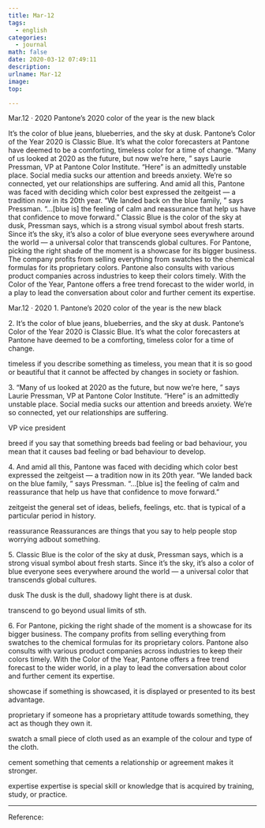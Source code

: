 ```yaml
---
title: Mar-12
tags:
  - english
categories:
  - journal
math: false
date: 2020-03-12 07:49:11
description:
urlname: Mar-12
image:
top:

---
```

Mar.12 · 2020
Pantone’s 2020 color of the year is the new black

It’s the color of blue jeans, blueberries, and the sky at dusk. Pantone’s Color of the Year 2020 is Classic Blue. It’s what the color forecasters at Pantone have deemed to be a comforting, timeless color for a time of change.
“Many of us looked at 2020 as the future, but now we’re here, ” says Laurie Pressman, VP at Pantone Color Institute. “Here” is an admittedly unstable place. Social media sucks our attention and breeds anxiety. We’re so connected, yet our relationships are suffering.
And amid all this, Pantone was faced with deciding which color best expressed the zeitgeist — a tradition now in its 20th year. “We landed back on the blue family, ” says Pressman. “…[blue is] the feeling of calm and reassurance that help us have that confidence to move forward.”
Classic Blue is the color of the sky at dusk, Pressman says, which is a strong visual symbol about fresh starts. Since it’s the sky, it’s also a color of blue everyone sees everywhere around the world — a universal color that transcends global cultures.
For Pantone, picking the right shade of the moment is a showcase for its bigger business. The company profits from selling everything from swatches to the chemical formulas for its proprietary colors. Pantone also consults with various product companies across industries to keep their colors timely. With the Color of the Year, Pantone offers a free trend forecast to the wider world, in a play to lead the conversation about color and further cement its expertise.

<!--more-->
Mar.12 · 2020
<span id="inline-toc">1.</span>
Pantone’s 2020 color of the year is the new black

<span id="inline-toc">2.</span>
It’s the color of blue jeans, blueberries, and the sky at dusk. Pantone’s Color of the Year 2020 is Classic Blue. It’s what the color forecasters at Pantone have deemed to be a comforting, timeless color for a time of change.

<span id="inline-green">timeless</span>
if you describe something as timeless, you mean that it is so good or beautiful that it cannot be affected by changes in society or fashion.

<span id="inline-toc">3.</span> 
“Many of us looked at 2020 as the future, but now we’re here, ” says Laurie Pressman, VP at Pantone Color Institute. “Here” is an admittedly unstable place. Social media sucks our attention and breeds anxiety. We’re so connected, yet our relationships are suffering.

<span id="inline-green">VP</span>
vice president

<span id="inline-green">breed</span>
if you say that something breeds bad feeling or bad behaviour, you mean that it causes bad feeling or bad behaviour to develop.

<span id="inline-toc">4.</span>
And amid all this, Pantone was faced with deciding which color best expressed the zeitgeist — a tradition now in its 20th year. “We landed back on the blue family, ” says Pressman. “…[blue is] the feeling of calm and reassurance that help us have that confidence to move forward.”

<span id="inline-green">zeitgeist</span>
the general set of ideas, beliefs, feelings, etc. that is typical of a particular period in history.

<span id="inline-green">reassurance</span>
Reassurances are things that you say to help people stop worrying adbout something.


<span id="inline-toc">5.</span>
Classic Blue is the color of the sky at dusk, Pressman says, which is a strong visual symbol about fresh starts. Since it’s the sky, it’s also a color of blue everyone sees everywhere around the world — a universal color that transcends global cultures.

<span id="inline-green">dusk</span>
The dusk is the dull, shadowy light there is at dusk.

<span id="inline-green">transcend</span>
to go beyond usual limits of sth.

<span id="inline-toc">6.</span>
For Pantone, picking the right shade of the moment is a showcase for its bigger business. The company profits from selling everything from swatches to the chemical formulas for its proprietary colors. Pantone also consults with various product companies across industries to keep their colors timely. With the Color of the Year, Pantone offers a free trend forecast to the wider world, in a play to lead the conversation about color and further cement its expertise.

<span id="inline-green">showcase</span>
if something is showcased, it is displayed or presented to its best advantage.

<span id="inline-green">proprietary</span>
if someone has a proprietary attitude towards something, they act as though they own it.

<span id="inline-green">swatch</span>
a small piece of cloth used as an example of the colour and type of the cloth.

<span id="inline-green">cement</span>
something that cements a relationship or agreement makes it stronger.

<span id="inline-green">expertise</span>
expertise is special skill or knowledge that is acquired by training, study, or practice.

---
Reference:

